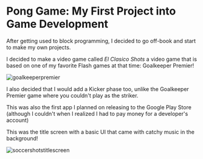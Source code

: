 # Pong Game: My First Project into Game Development

After getting used to block programming, I decided to go off-book and start to make my own projects.

I decided to make a video game called *El Clasico Shots* a video game that is based on one of my favorite Flash games at that time: Goalkeeper Premier!

![goalkeeperpremier](https://user-images.githubusercontent.com/37126844/71567796-b5fa6f80-2a8f-11ea-86c4-8528e2108d70.png)

I also decided that I would add a Kicker phase too, unlike the Goalkeeper Premier game where you couldn't play as the striker.

This was also the first app I planned on releasing to the Google Play Store (although I couldn't when I realized I had to pay money for a developer's account) 

This was the title screen with a basic UI that came with catchy music in the background!

![soccershotstitlescreen](https://user-images.githubusercontent.com/37126844/71567866-43d65a80-2a90-11ea-8886-8d3033ac3751.PNG)

